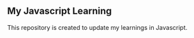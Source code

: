 My Javascript Learning
--------------------------
This repository is created to update my learnings in Javascript.
